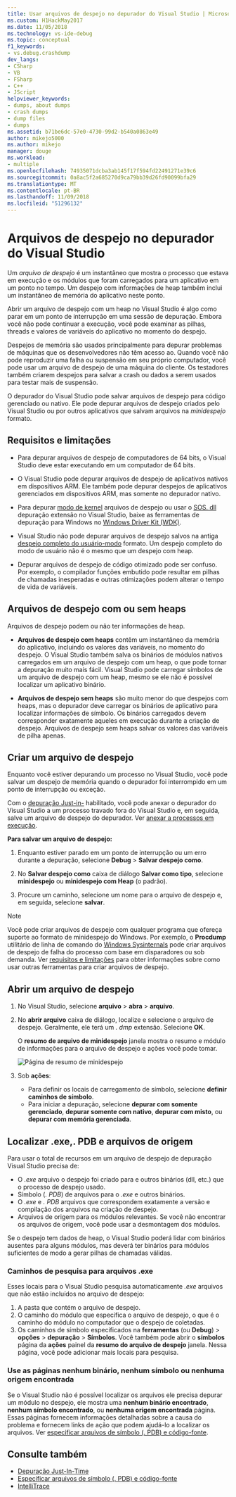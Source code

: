 ```yaml
---
title: Usar arquivos de despejo no depurador do Visual Studio | Microsoft Docs
ms.custom: H1HackMay2017
ms.date: 11/05/2018
ms.technology: vs-ide-debug
ms.topic: conceptual
f1_keywords:
- vs.debug.crashdump
dev_langs:
- CSharp
- VB
- FSharp
- C++
- JScript
helpviewer_keywords:
- dumps, about dumps
- crash dumps
- dump files
- dumps
ms.assetid: b71be6dc-57e0-4730-99d2-b540a0863e49
author: mikejo5000
ms.author: mikejo
manager: douge
ms.workload:
- multiple
ms.openlocfilehash: 74935071dcba3ab145f17f594fd22491271e39c6
ms.sourcegitcommit: 0a8ac5f2a685270d9ca79bb39d26fd90099bfa29
ms.translationtype: MT
ms.contentlocale: pt-BR
ms.lasthandoff: 11/09/2018
ms.locfileid: "51296132"
---
```

# <a name="dump-files-in-the-visual-studio-debugger"></a>Arquivos de despejo no depurador do Visual Studio

<a name="BKMK_What_is_a_dump_file_"></a> Um *arquivo de despejo* é um instantâneo que mostra o processo que estava em execução e os módulos que foram carregados para um aplicativo em um ponto no tempo. Um despejo com informações de heap também inclui um instantâneo de memória do aplicativo neste ponto. 

Abrir um arquivo de despejo com um heap no Visual Studio é algo como parar em um ponto de interrupção em uma sessão de depuração. Embora você não pode continuar a execução, você pode examinar as pilhas, threads e valores de variáveis do aplicativo no momento do despejo.

Despejos de memória são usados principalmente para depurar problemas de máquinas que os desenvolvedores não têm acesso ao. Quando você não pode reproduzir uma falha ou suspensão em seu próprio computador, você pode usar um arquivo de despejo de uma máquina do cliente. Os testadores também criarem despejos para salvar a crash ou dados a serem usados para testar mais de suspensão. 

O depurador do Visual Studio pode salvar arquivos de despejo para código gerenciado ou nativo. Ele pode depurar arquivos de despejo criados pelo Visual Studio ou por outros aplicativos que salvam arquivos na *minidespejo* formato.

##  <a name="BKMK_Requirements_and_limitations"></a> Requisitos e limitações

-   Para depurar arquivos de despejo de computadores de 64 bits, o Visual Studio deve estar executando em um computador de 64 bits.

-   O Visual Studio pode depurar arquivos de despejo de aplicativos nativos em dispositivos ARM. Ele também pode depurar despejos de aplicativos gerenciados em dispositivos ARM, mas somente no depurador nativo.

-   Para depurar [modo de kernel](/windows-hardware/drivers/debugger/kernel-mode-dump-files) arquivos de despejo ou usar o [SOS. dll](/dotnet/framework/tools/sos-dll-sos-debugging-extension) depuração extensão no Visual Studio, baixe as ferramentas de depuração para Windows no [Windows Driver Kit (WDK)](/windows-hardware/drivers/download-the-wdk).

-   Visual Studio não pode depurar arquivos de despejo salvos na antiga [despejo completo do usuário-modo](/windows/desktop/wer/collecting-user-mode-dumps) formato. Um despejo completo do modo de usuário não é o mesmo que um despejo com heap.

-   Depurar arquivos de despejo de código otimizado pode ser confuso. Por exemplo, o compilador funções embutido pode resultar em pilhas de chamadas inesperadas e outras otimizações podem alterar o tempo de vida de variáveis.

##  <a name="BKMK_Dump_files__with_or_without_heaps"></a> Arquivos de despejo com ou sem heaps

Arquivos de despejo podem ou não ter informações de heap.

-   **Arquivos de despejo com heaps** contêm um instantâneo da memória do aplicativo, incluindo os valores das variáveis, no momento do despejo. O Visual Studio também salva os binários de módulos nativos carregados em um arquivo de despejo com um heap, o que pode tornar a depuração muito mais fácil. Visual Studio pode carregar símbolos de um arquivo de despejo com um heap, mesmo se ele não é possível localizar um aplicativo binário. 

-   **Arquivos de despejo sem heaps** são muito menor do que despejos com heaps, mas o depurador deve carregar os binários de aplicativo para localizar informações de símbolo. Os binários carregados devem corresponder exatamente aqueles em execução durante a criação de despejo. Arquivos de despejo sem heaps salvar os valores das variáveis de pilha apenas.

##  <a name="BKMK_Create_a_dump_file"></a> Criar um arquivo de despejo

Enquanto você estiver depurando um processo no Visual Studio, você pode salvar um despejo de memória quando o depurador foi interrompido em um ponto de interrupção ou exceção. 

Com o [depuração Just-in-](../debugger/just-in-time-debugging-in-visual-studio.md) habilitado, você pode anexar o depurador do Visual Studio a um processo travado fora do Visual Studio e, em seguida, salve um arquivo de despejo do depurador. Ver [anexar a processos em execução](../debugger/attach-to-running-processes-with-the-visual-studio-debugger.md).

**Para salvar um arquivo de despejo:**

1. Enquanto estiver parado em um ponto de interrupção ou um erro durante a depuração, selecione **Debug** > **Salvar despejo como**. 

1. No **Salvar despejo como** caixa de diálogo **Salvar como tipo**, selecione **minidespejo** ou **minidespejo com Heap** (o padrão).

1. Procure um caminho, selecione um nome para o arquivo de despejo e, em seguida, selecione **salvar**. 

>[!NOTE]
>Você pode criar arquivos de despejo com qualquer programa que ofereça suporte ao formato de minidespejo do Windows. Por exemplo, o **Procdump** utilitário de linha de comando do [Windows Sysinternals](http://technet.microsoft.com/sysinternals/default) pode criar arquivos de despejo de falha do processo com base em disparadores ou sob demanda. Ver [requisitos e limitações](../debugger/using-dump-files.md#BKMK_Requirements_and_limitations) para obter informações sobre como usar outras ferramentas para criar arquivos de despejo.

##  <a name="BKMK_Open_a_dump_file"></a> Abrir um arquivo de despejo

1. No Visual Studio, selecione **arquivo** > **abra** > **arquivo**.

1. No **abrir arquivo** caixa de diálogo, localize e selecione o arquivo de despejo. Geralmente, ele terá um *. dmp* extensão. Selecione **OK**.

   O **resumo de arquivo de minidespejo** janela mostra o resumo e módulo de informações para o arquivo de despejo e ações você pode tomar.

   ![Página de resumo de minidespejo](../debugger/media/dbg_dump_summarypage.png "página de resumo de minidespejo")

1. Sob **ações**:
   - Para definir os locais de carregamento de símbolo, selecione **definir caminhos de símbolo**.
   - Para iniciar a depuração, selecione **depurar com somente gerenciado**, **depurar somente com nativo**, **depurar com misto**, ou **depurar com memória gerenciada**.

##  <a name="BKMK_Find_binaries__symbol___pdb__files__and_source_files"></a> Localizar .exe,. PDB e arquivos de origem

Para usar o total de recursos em um arquivo de despejo de depuração Visual Studio precisa de:

- O *.exe* arquivo o despejo foi criado para e outros binários (dll, etc.) que o processo de despejo usado.
- Símbolo (*. PDB*) de arquivos para o *.exe* e outros binários.
- O *.exe* e *. PDB* arquivos que correspondem exatamente a versão e compilação dos arquivos na criação de despejo.
- Arquivos de origem para os módulos relevantes. Se você não encontrar os arquivos de origem, você pode usar a desmontagem dos módulos.

Se o despejo tem dados de heap, o Visual Studio poderá lidar com binários ausentes para alguns módulos, mas deverá ter binários para módulos suficientes de modo a gerar pilhas de chamadas válidas. 

### <a name="search-paths-for-exe-files"></a>Caminhos de pesquisa para arquivos .exe

Esses locais para o Visual Studio pesquisa automaticamente *.exe* arquivos que não estão incluídos no arquivo de despejo:

1. A pasta que contém o arquivo de despejo.
2. O caminho do módulo que especifica o arquivo de despejo, o que é o caminho do módulo no computador que o despejo de coletadas.
3. Os caminhos de símbolo especificados na **ferramentas** (ou **Debug**) > **opções** > **depuração**  >  **Símbolos**. Você também pode abrir o **símbolos** página da **ações** painel da **resumo do arquivo de despejo** janela. Nessa página, você pode adicionar mais locais para pesquisa.

### <a name="use-the-no-binary-no-symbols-or-no-source-found-pages"></a>Use as páginas nenhum binário, nenhum símbolo ou nenhuma origem encontrada

Se o Visual Studio não é possível localizar os arquivos ele precisa depurar um módulo no despejo, ele mostra uma **nenhum binário encontrado**, **nenhum símbolo encontrado**, ou **nenhuma origem encontrada** página. Essas páginas fornecem informações detalhadas sobre a causa do problema e fornecem links de ação que podem ajudá-lo a localizar os arquivos. Ver [especificar arquivos de símbolo (. PDB) e código-fonte](../debugger/specify-symbol-dot-pdb-and-source-files-in-the-visual-studio-debugger.md).

## <a name="see-also"></a>Consulte também

- [Depuração Just-In-Time](../debugger/just-in-time-debugging-in-visual-studio.md)
- [Especificar arquivos de símbolo (. PDB) e código-fonte](../debugger/specify-symbol-dot-pdb-and-source-files-in-the-visual-studio-debugger.md)
- [IntelliTrace](../debugger/intellitrace.md)